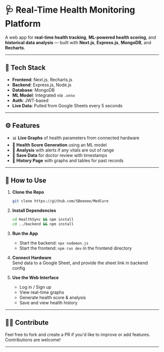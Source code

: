
# 🩺 Real-Time Health Monitoring Platform

A web app for **real-time health tracking**, **ML-powered health scoring**, and **historical data analysis** — built with **Next.js**, **Express.js**, **MongoDB**, and **Recharts**.

---

## 🔧 Tech Stack

- **Frontend**: Next.js, Recharts.js  
- **Backend**: Express.js, Node.js  
- **Database**: MongoDB  
- **ML Model**: Integrated via `.onnx`  
- **Auth**: JWT-based  
- **Live Data**: Pulled from Google Sheets every 5 seconds

---

## ⚙️ Features

- 📊 **Live Graphs** of health parameters from connected hardware  
- 🤖 **Health Score Generation** using an ML model  
- 📝 **Analysis** with alerts if any vitals are out of range  
- 💾 **Save Data** for doctor review with timestamps  
- 📁 **History Page** with graphs and tables for past records

---

## 🚀 How to Use

1. **Clone the Repo**  
   ```bash
   git clone https://github.com/SBeeeee/MedCure
   ```

2. **Install Dependencies**  
   ```bash
   cd HealthSync && npm install  
   cd ../backend && npm install
   ```

3. **Run the App**  
   - Start the backend: `npx nodemon.js`  
   - Start the frontend: `npm run dev` in the frontend directory

4. **Connect Hardware**  
   Send data to a Google Sheet, and provide the sheet link in backend config

5. **Use the Web Interface**  
   - Log in / Sign up  
   - View real-time graphs  
   - Generate health score & analysis  
   - Save and view health history

---

## 👨‍💻 Contribute

Feel free to fork and create a PR if you'd like to improve or add features. Contributions are welcome!

---
